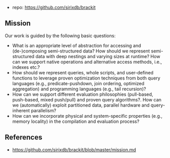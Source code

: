 
- repo: https://github.com/sirixdb/brackit

## Mission

Our work is guided by the following basic questions:

-   What is an appropriate level of abstraction for accessing and (de-)composing semi-structured data? How should we represent semi-structured data with deep nestings and varying sizes at runtime? How can we support native operations and alternative access methods, i.e., indexes etc.?
-   How should we represent queries, whole scripts, and user-defined functions to leverage proven optimization techniques from both query languages (e.g., predicate-pushdown, join ordering, optimized aggregation) and programming languages (e.g., tail recursion)?
-   How can we support different evaluation philosophies (pull-based, push-based, mixed push/pull) and proven query algorithms?. How can we (automatically) exploit partitioned data, parallel hardware and query-inherent parallelism?
-   How can we incorporate physical and system-specific properties (e.g., memory locality) in the compilation and evaluation process?

## References

- https://github.com/sirixdb/brackit/blob/master/mission.md